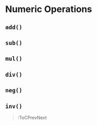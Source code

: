 # Numeric Operations

## `add()`

## `sub()`

## `mul()`

## `div()`

## `neg()`

## `inv()`

> :ToCPrevNext